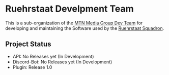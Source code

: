 # Ruehrstaat Develpment Team

This is a sub-organization of the [MTN Media Group Dev Team](https://github.com/MTN-Media-Dev-Team) for developing and maintaining the Software used by the [Ruehrstaat Squadron](https://ruehrstaat.de).

## Project Status

- API:          No Releases yet (In Development)
- Discord-Bot:  No Releases yet (In Development)
- Plugin:       Release 1.0
